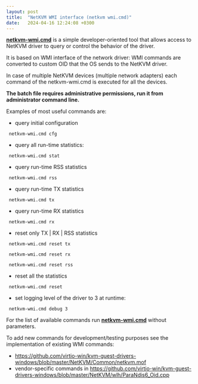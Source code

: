 ```yaml
---
layout: post
title:  "NetKVM WMI interface (netkvm wmi.cmd)"
date:   2024-04-16 12:24:08 +0300
---
```


**[netkvm-wmi.cmd](https://github.com/virtio-win/kvm-guest-drivers-windows/blob/master/NetKVM/DebugTools/WMI/netkvm-wmi.cmd)** is a simple developer-oriented tool that allows access to NetKVM driver to query or control the behavior of the driver.

It is based on WMI interface of the network driver: WMI commands are converted to custom OID that the OS sends to the NetKVM driver.

In case of multiple NetKVM devices (multiple network adapters) each command of the netkvm-wmi.cmd is executed for all the devices.

**The batch file requires administrative permissions, run it from administrator command line.**

Examples of most useful commands are:
* query initial configuration

`` netkvm-wmi.cmd cfg``
* query all run-time statistics:

`` netkvm-wmi.cmd stat``
* query run-time RSS statistics

`` netkvm-wmi.cmd rss``
* query run-time TX statistics

`` netkvm-wmi.cmd tx``
* query run-time RX statistics

`` netkvm-wmi.cmd rx``
* reset only TX | RX | RSS statistics

`` netkvm-wmi.cmd reset tx``

`` netkvm-wmi.cmd reset rx``

`` netkvm-wmi.cmd reset rss``

* reset all the statistics

`` netkvm-wmi.cmd reset``

* set logging level of the driver to 3 at runtime:

`` netkvm-wmi.cmd debug 3``

For the list of available commands run **[netkvm-wmi.cmd](https://github.com/virtio-win/kvm-guest-drivers-windows/blob/master/NetKVM/DebugTools/WMI/netkvm-wmi.cmd)** without parameters.

To add new commands for development/testing purposes see the implementation of existing WMI commands:
* https://github.com/virtio-win/kvm-guest-drivers-windows/blob/master/NetKVM/Common/netkvm.mof
* vendor-specific commands in https://github.com/virtio-win/kvm-guest-drivers-windows/blob/master/NetKVM/wlh/ParaNdis6_Oid.cpp
